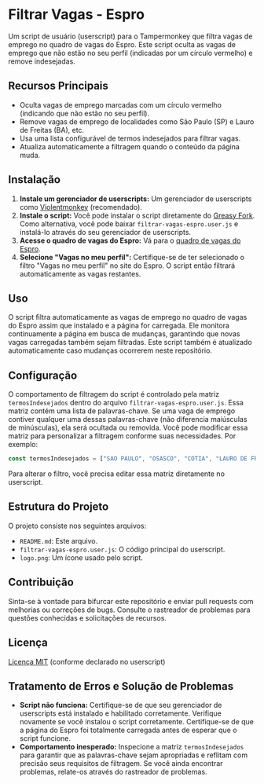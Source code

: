 # Filtrar Vagas - Espro
Um script de usuário (userscript) para o Tampermonkey que filtra vagas de emprego no quadro de vagas do Espro. Este script oculta as vagas de emprego que não estão no seu perfil (indicadas por um círculo vermelho) e remove indesejadas.

## Recursos Principais
* Oculta vagas de emprego marcadas com um círculo vermelho (indicando que não estão no seu perfil).
* Remove vagas de emprego de localidades como São Paulo (SP) e Lauro de Freitas (BA), etc.
* Usa uma lista configurável de termos indesejados para filtrar vagas.
* Atualiza automaticamente a filtragem quando o conteúdo da página muda.

## Instalação
1. **Instale um gerenciador de userscripts:** Um gerenciador de userscripts como [Violentmonkey](https://chromewebstore.google.com/detail/violentmonkey/jinjaccalgkegednnccohejagnlnfdag) (recomendado).
2. **Instale o script:** Você pode instalar o script diretamente do [Greasy Fork](https://greasyfork.org/en/scripts/525955-filtrar-vagas-espro). Como alternativa, você pode baixar `filtrar-vagas-espro.user.js` e instalá-lo através do seu gerenciador de userscripts.
3. **Acesse o quadro de vagas do Espro:** Vá para o [quadro de vagas do Espro](https://espro-app.taqe.com.br/#!/taqe/tabs/vacancies).
4. **Selecione "Vagas no meu perfil":** Certifique-se de ter selecionado o filtro "Vagas no meu perfil" no site do Espro. O script então filtrará automaticamente as vagas restantes.

## Uso
O script filtra automaticamente as vagas de emprego no quadro de vagas do Espro assim que instalado e a página for carregada. Ele monitora continuamente a página em busca de mudanças, garantindo que novas vagas carregadas também sejam filtradas. Este script também é atualizado automaticamente caso mudanças ocorrerem neste repositório. 

## Configuração
O comportamento de filtragem do script é controlado pela matriz `termosIndesejados` dentro do arquivo `filtrar-vagas-espro.user.js`. Essa matriz contém uma lista de palavras-chave. Se uma vaga de emprego contiver qualquer uma dessas palavras-chave (não diferencia maiúsculas de minúsculas), ela será ocultada ou removida. Você pode modificar essa matriz para personalizar a filtragem conforme suas necessidades. Por exemplo:
```javascript
const termosIndesejados = ["SAO PAULO", "OSASCO", "COTIA", "LAURO DE FREITAS", "SIMOES FILHO", "CLOSER", "CONSULTORA", "TRAINEE", "JUNIOR", "TESTE", "GERENTE", "ANALISTA"];
```
Para alterar o filtro, você precisa editar essa matriz diretamente no userscript.

## Estrutura do Projeto
O projeto consiste nos seguintes arquivos:
* `README.md`: Este arquivo.
* `filtrar-vagas-espro.user.js`: O código principal do userscript.
* `logo.png`: Um ícone usado pelo script.

## Contribuição
Sinta-se à vontade para bifurcar este repositório e enviar pull requests com melhorias ou correções de bugs. Consulte o rastreador de problemas para questões conhecidas e solicitações de recursos.

## Licença
[Licença MIT](https://opensource.org/licenses/MIT) (conforme declarado no userscript)

## Tratamento de Erros e Solução de Problemas
* **Script não funciona:** Certifique-se de que seu gerenciador de userscripts está instalado e habilitado corretamente. Verifique novamente se você instalou o script corretamente. Certifique-se de que a página do Espro foi totalmente carregada antes de esperar que o script funcione.
* **Comportamento inesperado:** Inspecione a matriz `termosIndesejados` para garantir que as palavras-chave sejam apropriadas e reflitam com precisão seus requisitos de filtragem. Se você ainda encontrar problemas, relate-os através do rastreador de problemas.
